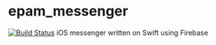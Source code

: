 # epam_messenger
[![Build Status](https://travis-ci.com/CoolONEOfficial/epam_messenger.svg?token=wfz5f29VzkAUQiKYXcZQ&branch=job-4)](https://travis-ci.com/CoolONEOfficial/epam_messenger)
iOS messenger written on Swift using Firebase
